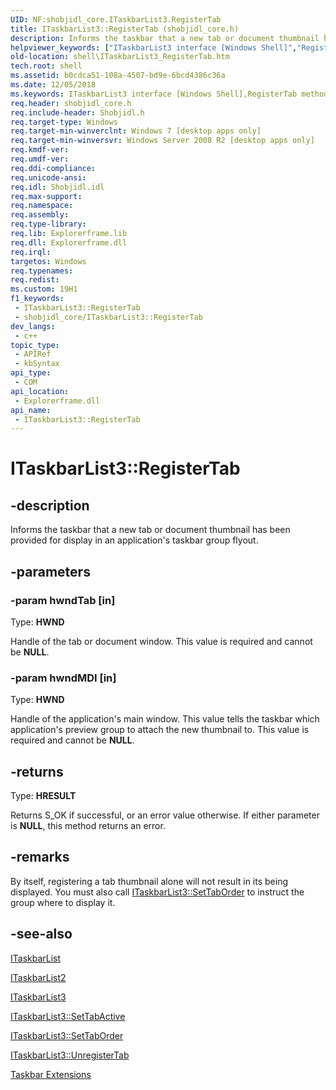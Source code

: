 ```yaml
---
UID: NF:shobjidl_core.ITaskbarList3.RegisterTab
title: ITaskbarList3::RegisterTab (shobjidl_core.h)
description: Informs the taskbar that a new tab or document thumbnail has been provided for display in an application's taskbar group flyout.
helpviewer_keywords: ["ITaskbarList3 interface [Windows Shell]","RegisterTab method","ITaskbarList3.RegisterTab","ITaskbarList3::RegisterTab","RegisterTab","RegisterTab method [Windows Shell]","RegisterTab method [Windows Shell]","ITaskbarList3 interface","_shell_ITaskbarList3_RegisterTab","shell.ITaskbarList3_RegisterTab","shobjidl_core/ITaskbarList3::RegisterTab"]
old-location: shell\ITaskbarList3_RegisterTab.htm
tech.root: shell
ms.assetid: b0cdca51-108a-4507-bd9e-6bcd4386c36a
ms.date: 12/05/2018
ms.keywords: ITaskbarList3 interface [Windows Shell],RegisterTab method, ITaskbarList3.RegisterTab, ITaskbarList3::RegisterTab, RegisterTab, RegisterTab method [Windows Shell], RegisterTab method [Windows Shell],ITaskbarList3 interface, _shell_ITaskbarList3_RegisterTab, shell.ITaskbarList3_RegisterTab, shobjidl_core/ITaskbarList3::RegisterTab
req.header: shobjidl_core.h
req.include-header: Shobjidl.h
req.target-type: Windows
req.target-min-winverclnt: Windows 7 [desktop apps only]
req.target-min-winversvr: Windows Server 2008 R2 [desktop apps only]
req.kmdf-ver: 
req.umdf-ver: 
req.ddi-compliance: 
req.unicode-ansi: 
req.idl: Shobjidl.idl
req.max-support: 
req.namespace: 
req.assembly: 
req.type-library: 
req.lib: Explorerframe.lib
req.dll: Explorerframe.dll
req.irql: 
targetos: Windows
req.typenames: 
req.redist: 
ms.custom: 19H1
f1_keywords:
 - ITaskbarList3::RegisterTab
 - shobjidl_core/ITaskbarList3::RegisterTab
dev_langs:
 - c++
topic_type:
 - APIRef
 - kbSyntax
api_type:
 - COM
api_location:
 - Explorerframe.dll
api_name:
 - ITaskbarList3::RegisterTab
---
```


# ITaskbarList3::RegisterTab


## -description

Informs the taskbar that a new tab or document thumbnail has been provided for display in an application's taskbar group flyout.

## -parameters

### -param hwndTab [in]

Type: <b>HWND</b>

Handle of the tab or document window. This value is required and cannot be <b>NULL</b>.

### -param hwndMDI [in]

Type: <b>HWND</b>

Handle of the application's main window. This value tells the taskbar which application's preview group to attach the new thumbnail to. This value is required and cannot be <b>NULL</b>.

## -returns

Type: <b>HRESULT</b>

Returns S_OK if successful, or an error value otherwise. If either parameter is <b>NULL</b>, this method returns an error.

## -remarks

By itself, registering a tab thumbnail alone will not result in its being displayed. You must also call <a href="/windows/desktop/api/shobjidl_core/nf-shobjidl_core-itaskbarlist3-settaborder">ITaskbarList3::SetTabOrder</a> to instruct the group where to display it.

## -see-also

<a href="/windows/desktop/api/shobjidl_core/nn-shobjidl_core-itaskbarlist">ITaskbarList</a>



<a href="/windows/desktop/api/shobjidl_core/nn-shobjidl_core-itaskbarlist2">ITaskbarList2</a>



<a href="/windows/desktop/api/shobjidl_core/nn-shobjidl_core-itaskbarlist3">ITaskbarList3</a>



<a href="/windows/desktop/api/shobjidl_core/nf-shobjidl_core-itaskbarlist3-settabactive">ITaskbarList3::SetTabActive</a>



<a href="/windows/desktop/api/shobjidl_core/nf-shobjidl_core-itaskbarlist3-settaborder">ITaskbarList3::SetTabOrder</a>



<a href="/windows/desktop/api/shobjidl_core/nf-shobjidl_core-itaskbarlist3-unregistertab">ITaskbarList3::UnregisterTab</a>



<a href="/windows/desktop/shell/taskbar-extensions">Taskbar Extensions</a>

